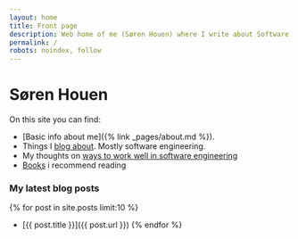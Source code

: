 ```yaml
---
layout: home
title: Front page
description: Web home of me (Søren Houen) where I write about Software Engineering
permalink: /
robots: noindex, follow
---
```


# Søren Houen

On this site you can find: 
- [Basic info about me]({% link _pages/about.md %}).
- Things I [blog about](/blog). Mostly software engineering.
- My thoughts on [ways to work well in software engineering](/work-guide)
- [Books](/books) i recommend reading

### My latest blog posts
{% for post in site.posts limit:10 %}
- [{{ post.title }}]({{ post.url }})
{% endfor %}
